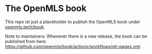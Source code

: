 # The OpenMLS book

This repo ist just a placeholder to publish the OpenMLS book under [openmls.tech/book](https://openmls.tech/book).

Note to maintainers: Whenever there is a new release, the book can be published from here: https://github.com/openmls/book/actions/workflows/gh-pages.yml.
